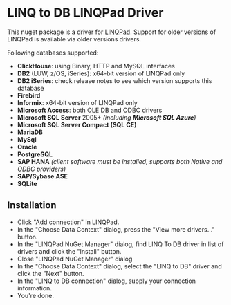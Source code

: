 # LINQ to DB LINQPad Driver

This nuget package is a driver for [LINQPad](http://www.linqpad.net). Support for older versions of LINQPad is available via older versions drivers.

Following databases supported:

- **ClickHouse**: using Binary, HTTP and MySQL interfaces
- **DB2** (LUW, z/OS, iSeries): x64-bit version of LINQPad only
- **DB2 iSeries**: check release notes to see which version supports this database
- **Firebird**
- **Informix**: x64-bit version of LINQPad only
- **Microsoft Access**: both OLE DB and ODBC drivers
- **Microsoft SQL Server** 2005+ *(including **Microsoft SQL Azure**)*
- **Microsoft SQL Server Compact (SQL CE)**
- **MariaDB**
- **MySql**
- **Oracle**
- **PostgreSQL**
- **SAP HANA** *(client software must be installed, supports both Native and ODBC providers)*
- **SAP/Sybase ASE**
- **SQLite**

## Installation

- Click "Add connection" in LINQPad.
- In the "Choose Data Context" dialog, press the "View more drivers..." button.
- In the "LINQPad NuGet Manager" dialog, find LINQ To DB driver in list of drivers and click the "Install" button.
- Close "LINQPad NuGet Manager" dialog
- In the "Choose Data Context" dialog, select the "LINQ to DB" driver and click the "Next" button.
- In the "LINQ to DB connection" dialog, supply your connection information.
- You're done.
